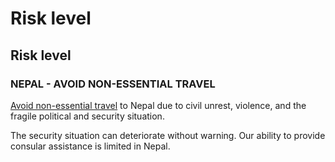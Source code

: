 # Risk level

## Risk level

### NEPAL - AVOID NON-ESSENTIAL TRAVEL

[Avoid non-essential travel](#levels "Risk Levels") to Nepal due to civil unrest, violence, and the fragile political and security situation.

The security situation can deteriorate without warning. Our ability to provide consular assistance is limited in Nepal.
